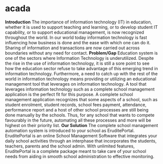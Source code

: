 # acada

**Introduction**
The importance of information technology (IT) in education, whether it is used to support teaching and learning, or to develop student IT capability, or to support educational management, is now recognized throughout the world.
In our world today information technology is fast influencing how business is done and the ease with which one can do it. Sharing of information and transactions are now carried out across boundaries without any need for contact.
**Problem/Gap**
Education system is one of the sectors where Information Technology is underutilized. Despite the rise in the use of information technology, it is still a sore point to see how the education sector refuse to take advantage of this emerging trend in information technology. Furthermore, a need to catch up with the rest of the world in information technology means providing or utilizing an educational management tool that leverages on information technology.
A tool that leverages information technology such as a complete school management application is the perfect fit for this purpose. A complete school management application recognizes that some aspects of a school, such as student enrolment, student records, school fees payment, attendance, performance report and a host of other school processes are still being done manually by the schools. Thus, for any school that wants to compete favourably in the future, automating all these processes and more will be highest on their priority list.
**Our Solution**
The complete school management automation system is introduced to your school as EruditePortal. EruditePortal is an online School Management Software that integrates your daily school activities through an interphase that incorporates the students, teachers, parents and the school admin.
With unlimited features, EruditePortal is a complete package meant to take care of your school needs from aiding in smooth school administration to effective monitoring.

